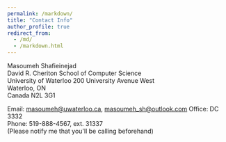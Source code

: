 ```yaml
---
permalink: /markdown/
title: "Contact Info"
author_profile: true
redirect_from: 
  - /md/
  - /markdown.html
---
```


Masoumeh Shafieinejad  
David R. Cheriton School of Computer Science  
University of Waterloo 200 University Avenue West  
Waterloo, ON  
Canada N2L 3G1 

Email: masoumeh@uwaterloo.ca, masoumeh_sh@outlook.com 
Office: DC 3332  
Phone: 519-888-4567, ext. 31337  
(Please notify me that you'll be calling beforehand)
